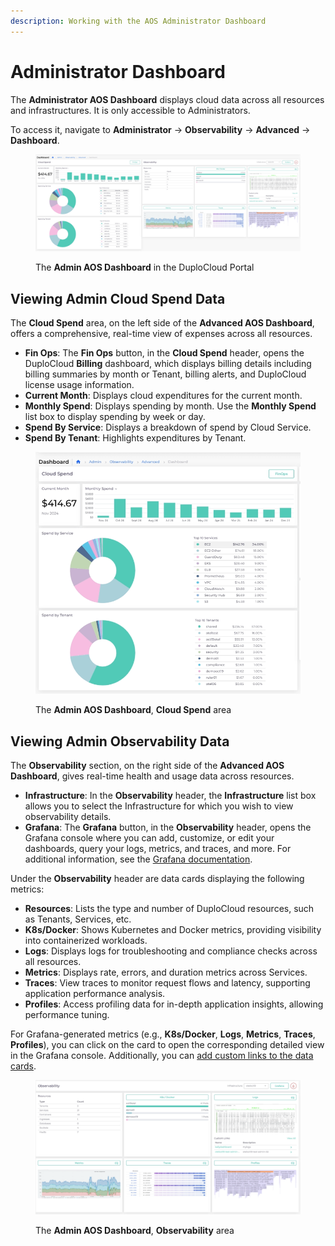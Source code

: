 ```yaml
---
description: Working with the AOS Administrator Dashboard
---
```


# Administrator Dashboard

The **Administrator AOS Dashboard** displays cloud data across all resources and infrastructures. It is only accessible to Administrators.&#x20;

To access it, navigate to **Administrator** -> **Observability** -> **Advanced** -> **Dashboard**.

<figure><img src="../../../.gitbook/assets/Admin AOS Dash.png" alt=""><figcaption><p>The <strong>Admin AOS Dashboard</strong> in the DuploCloud Portal</p></figcaption></figure>

## Viewing Admin Cloud Spend Data

The **Cloud Spend** area, on the left side of the **Advanced AOS Dashboard**, offers a comprehensive, real-time view of expenses across all resources.&#x20;

* **Fin Ops**: The **Fin Ops** button, in the **Cloud Spend** header, opens the DuploCloud **Billing** dashboard, which displays billing details including billing summaries by month or Tenant, billing alerts, and DuploCloud license usage information.&#x20;
* **Current Month**: Displays cloud expenditures for the current month.
* **Monthly Spend**: Displays spending by month. Use the **Monthly Spend** list box to display spending by week or day.&#x20;
* **Spend By Service**: Displays a breakdown of spend by Cloud Service.
* **Spend By Tenant**: Highlights expenditures by Tenant.

<div align="left"><figure><img src="../../../.gitbook/assets/Advanced Cloud Spend.png" alt="" width="562"><figcaption><p>The <strong>Admin AOS Dashboard</strong>, <strong>Cloud Spend</strong> area</p></figcaption></figure></div>

## Viewing Admin Observability Data

The **Observability** section, on the right side of the **Advanced AOS Dashboard**, gives real-time health and usage data across resources.&#x20;

* **Infrastructure**: In the **Observability** header, the **Infrastructure** list box allows you to select the Infrastructure for which you wish to view observability details.&#x20;
* **Grafana**: The **Grafana** button, in the **Observability** header, opens the Grafana console where you can add, customize, or edit your dashboards, query your logs, metrics, and traces, and more. For additional information, see the [Grafana documentation](https://grafana.com/docs/grafana/latest/).&#x20;

Under the **Observability** header are data cards displaying the following metrics:

* **Resources**: Lists the type and number of DuploCloud resources, such as Tenants, Services, etc.&#x20;
* **K8s/Docker**: Shows Kubernetes and Docker metrics, providing visibility into containerized workloads.
* **Logs**: Displays logs for troubleshooting and compliance checks across all resources.
* **Metrics**: Displays rate, errors, and duration metrics across Services.
* **Traces**: View traces to monitor request flows and latency, supporting application performance analysis.
* **Profiles**: Access profiling data for in-depth application insights, allowing performance tuning.

For Grafana-generated metrics (e.g., **K8s/Docker**, **Logs**, **Metrics**, **Traces**, **Profiles**), you can click on the card to open the corresponding detailed view in the Grafana console. Additionally, you can [add custom links to the data cards](administrator-dashboard.md#adding-custom-links-to-aos-dashboards).&#x20;

<figure><img src="../../../.gitbook/assets/Admin Observability.png" alt=""><figcaption><p>The <strong>Admin AOS Dashboard</strong>, <strong>Observability</strong> area</p></figcaption></figure>
